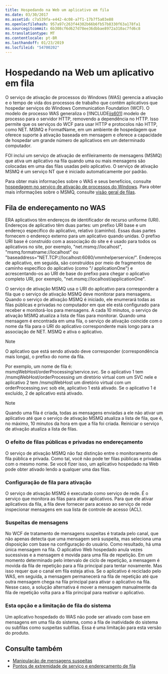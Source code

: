 ```yaml
---
title: Hospedando na Web um aplicativo em fila
ms.date: 03/30/2017
ms.assetid: c7a539fa-e442-4c08-a7f1-17b7f5a03e88
ms.openlocfilehash: 957a97c263f44302b66b6fb57b8330f63a178fa1
ms.sourcegitcommit: 6b308cf6d627d78ee36dbbae8972a310ac7fd6c8
ms.translationtype: MT
ms.contentlocale: pt-BR
ms.lasthandoff: 01/23/2019
ms.locfileid: "54700202"
---
```

# <a name="web-hosting-a-queued-application"></a>Hospedando na Web um aplicativo em fila
O serviço de ativação de processos do Windows (WAS) gerencia a ativação e o tempo de vida dos processos de trabalho que contêm aplicativos que hospedar serviços do Windows Communication Foundation (WCF). O modelo de processo WAS generaliza o [!INCLUDE[iis601](../../../../includes/iis601-md.md)] modelo de processo para o servidor HTTP, removendo a dependência no HTTP. Isso permite que os serviços do WCF para usar HTTP e protocolos não HTTP, como NET. MSMQ e FormatName, em um ambiente de hospedagem que oferece suporte à ativação baseada em mensagem e oferece a capacidade de hospedar um grande número de aplicativos em um determinado computador.  
  
 FOI inclui um serviço de ativação de enfileiramento de mensagens (MSMQ) que ativa um aplicativo na fila quando uma ou mais mensagens são colocadas em uma das filas usadas pelo aplicativo. O serviço de ativação MSMQ é um serviço NT que é iniciado automaticamente por padrão.  
  
 Para obter mais informações sobre o WAS e seus benefícios, consulte [hospedagem no serviço de ativação de processos do Windows](../../../../docs/framework/wcf/feature-details/hosting-in-windows-process-activation-service.md). Para obter mais informações sobre o MSMQ, consulte [visão geral de filas](../../../../docs/framework/wcf/feature-details/queues-overview.md).
  
## <a name="queue-addressing-in-was"></a>Fila de endereçamento no WAS  
 ERA aplicativos têm endereços de identificador de recurso uniforme (URI). Endereços de aplicativo têm duas partes: um prefixo URI base e um endereço específico do aplicativo, relativo (caminho). Essas duas partes fornecem o endereço externo para um aplicativo quando unidas. O prefixo URI base é construído com a associação do site e é usado para todos os aplicativos no site, por exemplo, "net.msmq://localhost", "msmq.formatname://localhost" ou "baseaddress="NET.TCP://localhost:6080/vmmhelperservice/". Endereços de aplicativo, em seguida, são construídos por meio de fragmentos de caminho específico do aplicativo (como "/ applicationOne") e acrescentando-os ao URI de base do prefixo para chegar o aplicativo completo URI, por exemplo, "net.msmq://localhost/applicationOne".  
  
 O serviço de ativação MSMQ usa o URI do aplicativo para corresponder a fila que o serviço de ativação MSMQ deve monitorar para mensagens. Quando o serviço de ativação MSMQ é iniciado, ele enumerará todas as filas públicas e privadas no computador em que ele está configurado para receber e monitorá-los para mensagens. A cada 10 minutos, o serviço de ativação MSMQ atualiza a lista de filas para monitorar. Quando uma mensagem é encontrada em uma fila, o serviço de ativação coincide com o nome da fila para o URI do aplicativo correspondente mais longo para a associação de NET. MSMQ e ativa o aplicativo.  
  
> [!NOTE]
>  O aplicativo que está sendo ativado deve corresponder (correspondência mais longa), o prefixo do nome da fila.  
  
 Por exemplo, um nome de fila é: msmqWebHost/orderProcessing/service.svc. Se o aplicativo 1 tem /msmqWebHost/orderProcessing um diretório virtual com um SVC nele e aplicativo 2 tem /msmqWebHost um diretório virtual com um orderProcessing.svc sob ele, aplicativo 1 está ativado. Se o aplicativo 1 é excluído, 2 de aplicativo está ativado.  
  
> [!NOTE]
>  Quando uma fila é criada, todas as mensagens enviadas a ele não ativar um aplicativo até que o serviço de ativação MSMQ atualiza a lista de fila, que é, no máximo, 10 minutos da hora em que a fila foi criada. Reiniciar o serviço de ativação atualiza a lista de filas.  
  
### <a name="the-effect-of-private-and-public-queues-on-addressing"></a>O efeito de filas públicas e privadas no endereçamento  
 O serviço de ativação MSMQ não faz distinção entre o monitoramento de fila pública e privada. Como tal, você não pode ter filas públicas e privadas com o mesmo nome. Se você fizer isso, um aplicativo hospedado na Web pode obter ativado lendo a qualquer uma das filas.  
  
### <a name="queue-configuration-for-activation"></a>Configuração de fila para ativação  
 O serviço de ativação MSMQ é executado como serviço de rede. É o serviço que monitora as filas para ativar aplicativos. Para que ele ativar aplicativos da fila, a fila deve fornecer para acesso ao serviço de rede inspecionar mensagens em sua lista de controle de acesso (ACL).  
  
### <a name="poison-messaging"></a>Suspeitas de mensagens  
 No WCF de tratamento de mensagens suspeitas é tratada pelo canal, que não apenas detecta que uma mensagem será suspeita, mas seleciona uma disposição com base na configuração do usuário. Como resultado, há uma única mensagem na fila. O aplicativo Web hospedado anula vezes sucessivas e a mensagem é movida para uma fila de repetição. Em um momento determinado pelo intervalo de ciclo de repetição, a mensagem é movida da fila de repetição para a fila principal para tentar novamente. Mas isso requer que o canal em fila esteja ativa. Se o aplicativo é reciclado pelo WAS, em seguida, a mensagem permanecerá na fila de repetição até que outra mensagem chega na fila principal para ativar o aplicativo na fila. Nesse caso, a solução alternativa é mover a mensagem manualmente da fila de repetição volta para a fila principal para reativar o aplicativo.  
  
### <a name="subqueue-and-system-queue-caveat"></a>Esta opção e a limitação de fila do sistema  
 Um aplicativo hospedado do WAS não pode ser ativado com base em mensagens em uma fila do sistema, como a fila de inatividade do sistema ou subfilas como suspeitas subfilas. Essa é uma limitação para esta versão do produto.  
  
## <a name="see-also"></a>Consulte também
- [Manipulação de mensagens suspeitas](../../../../docs/framework/wcf/feature-details/poison-message-handling.md)
- [Pontos de extremidade de serviço e endereçamento de fila](../../../../docs/framework/wcf/feature-details/service-endpoints-and-queue-addressing.md)
